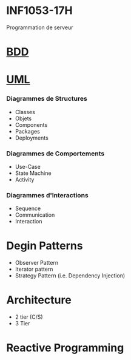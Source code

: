 # INF1053-17H
Programmation de serveur

# [BDD](https://fr.wikipedia.org/wiki/Behavior_driven_development) 

# [UML](https://fr.wikipedia.org/wiki/UML_(informatique))
### Diagrammes de Structures
- Classes
- Objets
- Components
- Packages
- Deployments

### Diagrammes de Comportements
- Use-Case 
- State Machine
- Activity

### Diagrammes d'Interactions
- Sequence
- Communication
- Interaction

# Degin Patterns

- Observer Pattern
- Iterator pattern
- Strategy Pattern (i.e. Dependency Injection)


# Architecture

- 2 tier (C/S)
- 3 Tier


# Reactive Programming
